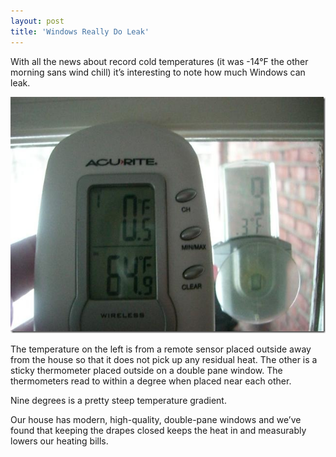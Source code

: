 ```yaml
---
layout: post  
title: 'Windows Really Do Leak'
---
```

With all the news about record cold temperatures (it was -14&deg;F the other morning sans wind chill) it’s interesting to note how much Windows can leak.

![CIMG2616 (Small)](/cdn/images/blog/WindowsReallyDoLeak_7F16/CIMG2616Small_thumb.jpg)

The temperature on the left is from a remote sensor placed outside away from the house so that it does not pick up any residual heat. The other is a sticky thermometer placed outside on a double pane window. The thermometers read to within a degree when placed near each other.

Nine degrees is a pretty steep temperature gradient. 

Our house has modern, high-quality, double-pane windows and we’ve found that keeping the drapes closed keeps the heat in and measurably lowers our heating bills.
